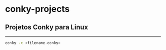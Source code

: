 # conky-projects

## Projetos Conky para Linux
----------------------------


```bash
conky -c <filename.conky>
```

